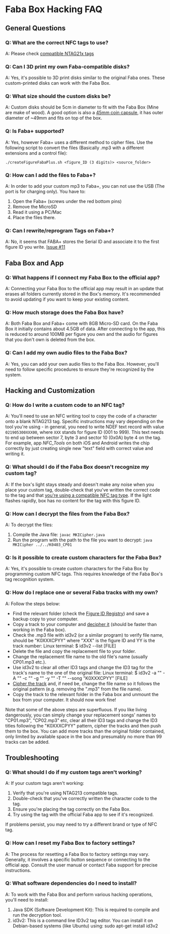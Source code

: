# Faba Box Hacking FAQ

## General Questions

### Q: What are the correct NFC tags to use?
A: Please check [compatible NTAG21x tags](./FAQ_TAGS.md)

### Q: Can I 3D print my own Faba-compatible disks?
A: Yes, it's possible to 3D print disks similar to the original Faba ones. These custom-printed disks can work with the Faba Box.

### Q: What size should the custom disks be?
A: Custom disks should be 5cm in diameter to fit with the Faba Box (Mine are make of wood). A good option is also a [45mm coin capsule](https://www.aliexpress.com/item/1005007424083743.html), it has outer diameter of ~49mm and fits on top of the box.

### Q: Is Faba+ supported?
A: Yes, however Faba+ uses a different method to cipher files.
Use the following script to convert the files (Basically .mp3 with a different extensions and a control file):

```
./createFigureFabaPlus.sh <figure_ID (3 digits)> <source_folder>
```
### Q: How can I add the files to Faba+?
A: In order to add your custom mp3 to Faba+, you can not use the USB (The port is for charging only). You have to:

1. Open the Faba+ (screws under the red bottom pins)
2. Remove the MicroSD
3. Read it using a PC/Mac
4. Place the files there.


### Q: Can I rewrite/reprogram Tags on Faba+?
A: No, it seems that FABA+ stores the Serial ID and associate it to the first figure ID you write. [Issue #11](https://github.com/wansors/myfaba-hacks/issues/11)

## Faba Box and App

### Q: What happens if I connect my Faba Box to the official app?
A: Connecting your Faba Box to the official app may result in an update that erases all folders currently stored in the Box's memory. It's recommended to avoid updating if you want to keep your existing content.

### Q: How much storage does the Faba Box have?
A: Both Faba Box and Faba+ come with 8GB Micro-SD card. On the Faba Box it initially contains about 4.5GB of data. After connecting to the app, this is reduced to around 100MB per figure you own and the audio for figures that you don't own is deleted from the box.

### Q: Can I add my own audio files to the Faba Box?
A: Yes, you can add your own audio files to the Faba Box. However, you'll need to follow specific procedures to ensure they're recognized by the system.

## Hacking and Customization

### Q: How do I write a custom code to an NFC tag?
A: You'll need to use an NFC writing tool to copy the code of a character onto a blank NTAG213 tag. Specific instructions may vary depending on the tool you're using - in general, you need to write NDEF text record with value `021905300XXX00`, where `XXX` stands for figure ID (001 to 999). This text needs to end up between sector 7, byte 3 and sector 10 (0x0A) byte 4 on the tag. For example, app _NFC_Tools_ on both iOS and Android writes the chip correctly by just creating single new "text" field with correct value and writing it.

### Q: What should I do if the Faba Box doesn't recognize my custom tag?
A: If the box's light stays steady and doesn't make any noise when you place your custom tag, double-check that you've written the correct code to the tag and that [you're using a compatible NFC tag type](./FAQ_TAGS.md). If the light flashes rapidly, box has no content for the tag with this figure ID.

### Q: How can I decrypt the files from the Faba Box?
A: To decrypt the files:
1. Compile the Java file: `javac MKICipher.java`
2. Run the program with the path to the file you want to decrypt: `java MKICipher ../../K0403_CP01`

### Q: Is it possible to create custom characters for the Faba Box?
A: Yes, it's possible to create custom characters for the Faba Box by programming custom NFC tags. This requires knowledge of the Faba Box's tag recognition system.

### Q: How do I replace one or several Faba tracks with my own?
A: Follow the steps below:
- Find the relevant folder (check the <a href="https://github.com/wansors/myfaba-hacks/blob/main/TAGS.md">Figure ID Registry</a>) and save a backup copy to your computer.
- Copy a track to your computer and <a href="https://github.com/wansors/myfaba-hacks/blob/main/README.md#decipher-file">decipher it</a> (should be faster than working in the Faba box).
- Check the .mp3 file with id3v2 (or a similar program) to verify file name, should be "K0XXXCPYY" where "XXX" is the figure ID and YY is the track number:
    Linux terminal: $ id3v2 --list [FILE]
- Delete the file and copy the replacement file to your folder.
- Change the replacement file name to the old file's name (usually CP01.mp3 etc.).
- Use id3v2 to clear all other ID3 tags and change the ID3 tag for the track's name to the one of the original file:
    Linux terminal: $ id3v2 -a "" -A "" -c "" -g "" -y "" -T "" --song "K0XXXCPYY" [FILE]
- <a href="https://github.com/wansors/myfaba-hacks/blob/main/README.md#cipher-file">Cipher the track</a> and, if need be, change the file name so it follows the original pattern (e.g. removing the ".mp3" from the file name).
- Copy the track to the relevant folder in the Faba box and unmount the box from your computer. It should now work fine!

Note that some of the above steps are superfluous. If you like living dangerously, you can simply change your replacement songs' names to "CP01.mp3", "CP02.mp3" etc, clear all their ID3 tags and change the ID3 titles following the "K0XXXCPYY" pattern, cipher the tracks and then push them to the box. You can add more tracks than the original folder contained, only limited by available space in the box and presumably no more than 99 tracks can be added.

## Troubleshooting

### Q: What should I do if my custom tags aren't working?
A: If your custom tags aren't working:
1. Verify that you're using NTAG213 compatible tags.
2. Double-check that you've correctly written the character code to the tag.
3. Ensure you're placing the tag correctly on the Faba Box.
4. Try using the tag with the official Faba app to see if it's recognized.

If problems persist, you may need to try a different brand or type of NFC tag.

### Q: How can I reset my Faba Box to factory settings?
A: The process for resetting a Faba Box to factory settings may vary. Generally, it involves a specific button sequence or connecting to the official app. Consult the user manual or contact Faba support for precise instructions.

### Q: What software dependencies do I need to install?
A: To work with the Faba Box and perform various hacking operations, you'll need to install:

1. Java SDK (Software Development Kit): This is required to compile and run the decryption tool.
2. id3v2: This is a command line ID3v2 tag editor. You can install it on Debian-based systems (like Ubuntu) using: sudo apt-get install id3v2
